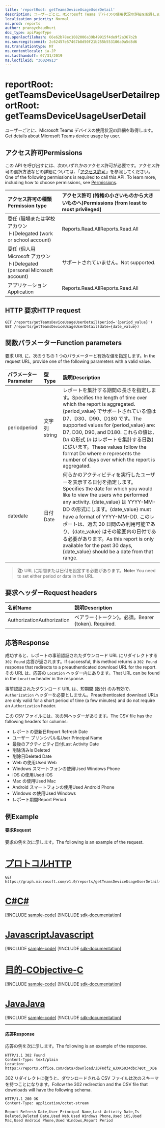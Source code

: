 ```yaml
---
title: 'reportRoot: getTeamsDeviceUsageUserDetail'
description: ユーザーごとに、Microsoft Teams デバイスの使用状況の詳細を取得します。
localization_priority: Normal
ms.prod: reports
author: pranoychaudhuri
doc_type: apiPageType
ms.openlocfilehash: 66e62b78ec1082006a39b49915f4de9f2a367b2b
ms.sourcegitcommit: 2c62457e57467b8d50f21b255b553106a9a5d8d6
ms.translationtype: MT
ms.contentlocale: ja-JP
ms.lasthandoff: 07/31/2019
ms.locfileid: "36024913"
---
```

# <a name="reportroot-getteamsdeviceusageuserdetail"></a><span data-ttu-id="4922d-103">reportRoot: getTeamsDeviceUsageUserDetail</span><span class="sxs-lookup"><span data-stu-id="4922d-103">reportRoot: getTeamsDeviceUsageUserDetail</span></span>

<span data-ttu-id="4922d-104">ユーザーごとに、Microsoft Teams デバイスの使用状況の詳細を取得します。</span><span class="sxs-lookup"><span data-stu-id="4922d-104">Get details about Microsoft Teams device usage by user.</span></span>

## <a name="permissions"></a><span data-ttu-id="4922d-105">アクセス許可</span><span class="sxs-lookup"><span data-stu-id="4922d-105">Permissions</span></span>

<span data-ttu-id="4922d-p101">この API を呼び出すには、次のいずれかのアクセス許可が必要です。アクセス許可の選択方法などの詳細については、「[アクセス許可](/graph/permissions-reference)」を参照してください。</span><span class="sxs-lookup"><span data-stu-id="4922d-p101">One of the following permissions is required to call this API. To learn more, including how to choose permissions, see [Permissions](/graph/permissions-reference).</span></span>

| <span data-ttu-id="4922d-108">アクセス許可の種類</span><span class="sxs-lookup"><span data-stu-id="4922d-108">Permission type</span></span>                        | <span data-ttu-id="4922d-109">アクセス許可 (特権の小さいものから大きいものへ)</span><span class="sxs-lookup"><span data-stu-id="4922d-109">Permissions (from least to most privileged)</span></span> |
| :------------------------------------- | :--------------------------------------- |
| <span data-ttu-id="4922d-110">委任 (職場または学校アカウント)</span><span class="sxs-lookup"><span data-stu-id="4922d-110">Delegated (work or school account)</span></span>     | <span data-ttu-id="4922d-111">Reports.Read.All</span><span class="sxs-lookup"><span data-stu-id="4922d-111">Reports.Read.All</span></span>                         |
| <span data-ttu-id="4922d-112">委任 (個人用 Microsoft アカウント)</span><span class="sxs-lookup"><span data-stu-id="4922d-112">Delegated (personal Microsoft account)</span></span> | <span data-ttu-id="4922d-113">サポートされていません。</span><span class="sxs-lookup"><span data-stu-id="4922d-113">Not supported.</span></span>                           |
| <span data-ttu-id="4922d-114">アプリケーション</span><span class="sxs-lookup"><span data-stu-id="4922d-114">Application</span></span>                            | <span data-ttu-id="4922d-115">Reports.Read.All</span><span class="sxs-lookup"><span data-stu-id="4922d-115">Reports.Read.All</span></span>                         |

## <a name="http-request"></a><span data-ttu-id="4922d-116">HTTP 要求</span><span class="sxs-lookup"><span data-stu-id="4922d-116">HTTP request</span></span>

<!-- { "blockType": "samples" } -->

```http
GET /reports/getTeamsDeviceUsageUserDetail(period='{period_value}')
GET /reports/getTeamsDeviceUsageUserDetail(date={date_value})
```

## <a name="function-parameters"></a><span data-ttu-id="4922d-117">関数パラメーター</span><span class="sxs-lookup"><span data-stu-id="4922d-117">Function parameters</span></span>

<span data-ttu-id="4922d-118">要求 URL に、次のうちの 1 つのパラメーターと有効な値を指定します。</span><span class="sxs-lookup"><span data-stu-id="4922d-118">In the request URL, provide one of the following parameters with a valid value.</span></span>

| <span data-ttu-id="4922d-119">パラメーター</span><span class="sxs-lookup"><span data-stu-id="4922d-119">Parameter</span></span> | <span data-ttu-id="4922d-120">型</span><span class="sxs-lookup"><span data-stu-id="4922d-120">Type</span></span>   | <span data-ttu-id="4922d-121">説明</span><span class="sxs-lookup"><span data-stu-id="4922d-121">Description</span></span>                              |
| :-------- | :----- | :--------------------------------------- |
| <span data-ttu-id="4922d-122">period</span><span class="sxs-lookup"><span data-stu-id="4922d-122">period</span></span>    | <span data-ttu-id="4922d-123">文字列</span><span class="sxs-lookup"><span data-stu-id="4922d-123">string</span></span> | <span data-ttu-id="4922d-124">レポートを集計する期間の長さを指定します。</span><span class="sxs-lookup"><span data-stu-id="4922d-124">Specifies the length of time over which the report is aggregated.</span></span> <span data-ttu-id="4922d-125">{period_value} でサポートされている値は D7、D30、D90、D180 です。</span><span class="sxs-lookup"><span data-stu-id="4922d-125">The supported values for {period_value} are: D7, D30, D90, and D180.</span></span> <span data-ttu-id="4922d-126">これらの値は、D*n* の形式 (*n* はレポートを集計する日数) に従います。</span><span class="sxs-lookup"><span data-stu-id="4922d-126">These values follow the format D*n* where *n* represents the number of days over which the report is aggregated.</span></span> |
| <span data-ttu-id="4922d-127">date</span><span class="sxs-lookup"><span data-stu-id="4922d-127">date</span></span>      | <span data-ttu-id="4922d-128">日付</span><span class="sxs-lookup"><span data-stu-id="4922d-128">Date</span></span>   | <span data-ttu-id="4922d-129">何らかのアクティビティを実行したユーザーを表示する日付を指定します。</span><span class="sxs-lookup"><span data-stu-id="4922d-129">Specifies the date for which you would like to view the users who performed any activity.</span></span> <span data-ttu-id="4922d-130">{date_value} は YYYY-MM-DD の形式にします。</span><span class="sxs-lookup"><span data-stu-id="4922d-130">{date_value} must have a format of YYYY-MM-DD.</span></span> <span data-ttu-id="4922d-131">このレポートは、過去 30 日間のみ利用可能であり、{date_value} はその範囲内の日付である必要があります。</span><span class="sxs-lookup"><span data-stu-id="4922d-131">As this report is only available for the past 30 days, {date_value} should be a date from that range.</span></span> |

> <span data-ttu-id="4922d-132">**注:** URL に期間または日付を設定する必要があります。</span><span class="sxs-lookup"><span data-stu-id="4922d-132">**Note:** You need to set either period or date in the URL.</span></span>

## <a name="request-headers"></a><span data-ttu-id="4922d-133">要求ヘッダー</span><span class="sxs-lookup"><span data-stu-id="4922d-133">Request headers</span></span>

| <span data-ttu-id="4922d-134">名前</span><span class="sxs-lookup"><span data-stu-id="4922d-134">Name</span></span>          | <span data-ttu-id="4922d-135">説明</span><span class="sxs-lookup"><span data-stu-id="4922d-135">Description</span></span>               |
| :------------ | :------------------------ |
| <span data-ttu-id="4922d-136">Authorization</span><span class="sxs-lookup"><span data-stu-id="4922d-136">Authorization</span></span> | <span data-ttu-id="4922d-p104">ベアラー {トークン}。必須。</span><span class="sxs-lookup"><span data-stu-id="4922d-p104">Bearer {token}. Required.</span></span> |

## <a name="response"></a><span data-ttu-id="4922d-139">応答</span><span class="sxs-lookup"><span data-stu-id="4922d-139">Response</span></span>

<span data-ttu-id="4922d-140">成功すると、レポートの事前認証されたダウンロード URL にリダイレクトする `302 Found` 応答が返されます。</span><span class="sxs-lookup"><span data-stu-id="4922d-140">If successful, this method returns a `302 Found` response that redirects to a preauthenticated download URL for the report.</span></span> <span data-ttu-id="4922d-141">その URL は、応答の `Location` ヘッダー内にあります。</span><span class="sxs-lookup"><span data-stu-id="4922d-141">That URL can be found in the `Location` header in the response.</span></span>

<span data-ttu-id="4922d-142">事前認証されたダウンロード URL は、短期間 (数分) のみ有効で、`Authorization` ヘッダーを必要としません。</span><span class="sxs-lookup"><span data-stu-id="4922d-142">Preauthenticated download URLs are only valid for a short period of time (a few minutes) and do not require an `Authorization` header.</span></span>

<span data-ttu-id="4922d-143">この CSV ファイルには、次の列ヘッダーがあります。</span><span class="sxs-lookup"><span data-stu-id="4922d-143">The CSV file has the following headers for columns:</span></span>

- <span data-ttu-id="4922d-144">レポートの更新日</span><span class="sxs-lookup"><span data-stu-id="4922d-144">Report Refresh Date</span></span>
- <span data-ttu-id="4922d-145">ユーザー プリンシパル名</span><span class="sxs-lookup"><span data-stu-id="4922d-145">User Principal Name</span></span>
- <span data-ttu-id="4922d-146">最後のアクティビティ日付</span><span class="sxs-lookup"><span data-stu-id="4922d-146">Last Activity Date</span></span>
- <span data-ttu-id="4922d-147">削除済み</span><span class="sxs-lookup"><span data-stu-id="4922d-147">Is Deleted</span></span>
- <span data-ttu-id="4922d-148">削除日</span><span class="sxs-lookup"><span data-stu-id="4922d-148">Deleted Date</span></span>
- <span data-ttu-id="4922d-149">Web の使用</span><span class="sxs-lookup"><span data-stu-id="4922d-149">Used Web</span></span>
- <span data-ttu-id="4922d-150">Windows スマートフォンの使用</span><span class="sxs-lookup"><span data-stu-id="4922d-150">Used Windows Phone</span></span>
- <span data-ttu-id="4922d-151">iOS の使用</span><span class="sxs-lookup"><span data-stu-id="4922d-151">Used iOS</span></span>
- <span data-ttu-id="4922d-152">Mac の使用</span><span class="sxs-lookup"><span data-stu-id="4922d-152">Used Mac</span></span>
- <span data-ttu-id="4922d-153">Android スマートフォンの使用</span><span class="sxs-lookup"><span data-stu-id="4922d-153">Used Android Phone</span></span>
- <span data-ttu-id="4922d-154">Windows の使用</span><span class="sxs-lookup"><span data-stu-id="4922d-154">Used Windows</span></span>
- <span data-ttu-id="4922d-155">レポート期間</span><span class="sxs-lookup"><span data-stu-id="4922d-155">Report Period</span></span>

## <a name="example"></a><span data-ttu-id="4922d-156">例</span><span class="sxs-lookup"><span data-stu-id="4922d-156">Example</span></span>

#### <a name="request"></a><span data-ttu-id="4922d-157">要求</span><span class="sxs-lookup"><span data-stu-id="4922d-157">Request</span></span>

<span data-ttu-id="4922d-158">要求の例を次に示します。</span><span class="sxs-lookup"><span data-stu-id="4922d-158">The following is an example of the request.</span></span>


# <a name="httptabhttp"></a>[<span data-ttu-id="4922d-159">プロトコル</span><span class="sxs-lookup"><span data-stu-id="4922d-159">HTTP</span></span>](#tab/http)
<!-- {
  "blockType": "request",
  "name": "reportroot_getteamsdeviceusageuserdetail"
}-->

```http
GET https://graph.microsoft.com/v1.0/reports/getTeamsDeviceUsageUserDetail(period='D7')
```
# <a name="ctabcsharp"></a>[<span data-ttu-id="4922d-160">C#</span><span class="sxs-lookup"><span data-stu-id="4922d-160">C#</span></span>](#tab/csharp)
[!INCLUDE [sample-code](../includes/snippets/csharp/reportroot-getteamsdeviceusageuserdetail-csharp-snippets.md)]
[!INCLUDE [sdk-documentation](../includes/snippets/snippets-sdk-documentation-link.md)]

# <a name="javascripttabjavascript"></a>[<span data-ttu-id="4922d-161">Javascript</span><span class="sxs-lookup"><span data-stu-id="4922d-161">Javascript</span></span>](#tab/javascript)
[!INCLUDE [sample-code](../includes/snippets/javascript/reportroot-getteamsdeviceusageuserdetail-javascript-snippets.md)]
[!INCLUDE [sdk-documentation](../includes/snippets/snippets-sdk-documentation-link.md)]

# <a name="objective-ctabobjc"></a>[<span data-ttu-id="4922d-162">目的-C</span><span class="sxs-lookup"><span data-stu-id="4922d-162">Objective-C</span></span>](#tab/objc)
[!INCLUDE [sample-code](../includes/snippets/objc/reportroot-getteamsdeviceusageuserdetail-objc-snippets.md)]
[!INCLUDE [sdk-documentation](../includes/snippets/snippets-sdk-documentation-link.md)]

# <a name="javatabjava"></a>[<span data-ttu-id="4922d-163">Java</span><span class="sxs-lookup"><span data-stu-id="4922d-163">Java</span></span>](#tab/java)
[!INCLUDE [sample-code](../includes/snippets/java/reportroot-getteamsdeviceusageuserdetail-java-snippets.md)]
[!INCLUDE [sdk-documentation](../includes/snippets/snippets-sdk-documentation-link.md)]

---


#### <a name="response"></a><span data-ttu-id="4922d-164">応答</span><span class="sxs-lookup"><span data-stu-id="4922d-164">Response</span></span>

<span data-ttu-id="4922d-165">応答の例を次に示します。</span><span class="sxs-lookup"><span data-stu-id="4922d-165">The following is an example of the response.</span></span>

<!-- {
  "blockType": "response",
  "truncated": true,
  "@odata.type": "microsoft.graph.report"
} -->

```http
HTTP/1.1 302 Found
Content-Type: text/plain
Location: https://reports.office.com/data/download/JDFKdf2_eJXKS034dbc7e0t__XDe
```

<span data-ttu-id="4922d-166">302 リダイレクトに従うと、ダウンロードされる CSV ファイルは次のスキーマを持つことになります。</span><span class="sxs-lookup"><span data-stu-id="4922d-166">Follow the 302 redirection and the CSV file that downloads will have the following schema.</span></span>

<!-- { "blockType": "ignored" } --> 

```http
HTTP/1.1 200 OK
Content-Type: application/octet-stream

Report Refresh Date,User Principal Name,Last Activity Date,Is Deleted,Deleted Date,Used Web,Used Windows Phone,Used iOS,Used Mac,Used Android Phone,Used Windows,Report Period
```
<!-- uuid: 8fcb5dbc-d5aa-4681-8e31-b001d5168d79 
2015-10-25 14:57:30 UTC -->
<!-- {
  "type": "#page.annotation",
  "description": "Example",
  "keywords": "",
  "section": "documentation",
  "tocPath": "",
  "suppressions": [
  ]
}-->
